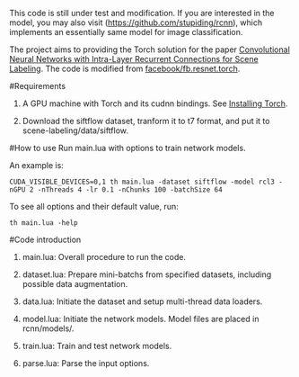 This code is still under test and modification. If you are interested in the model, you may also visit (https://github.com/stupiding/rcnn), which implements an essentially same model for image classification.

The project aims to providing the Torch solution for the paper [Convolutional Neural Networks with Intra-Layer Recurrent Connections for Scene Labeling](http://xlhu.cn/papers/Liang15-nips.pdf). The code is modified from [facebook/fb.resnet.torch](https://github.com/facebook/fb.resnet.torch).

#Requirements

1. A GPU machine with Torch and its cudnn bindings. See [Installing Torch](http://torch.ch/docs/getting-started.html#_).

2. Download the siftflow dataset, tranform it to t7 format, and put it to scene-labeling/data/siftflow.

#How to use
Run main.lua with options to train network models.

An example is:

`CUDA_VISIBLE_DEVICES=0,1 th main.lua -dataset siftflow -model rcl3 -nGPU 2 -nThreads 4 -lr 0.1 -nChunks 100 -batchSize 64`

To see all options and their default value, run:

`th main.lua -help`

#Code introduction

1. main.lua: Overall procedure to run the code.

2. dataset.lua: Prepare mini-batchs from specified datasets, including possible data augmentation.

3. data.lua: Initiate the dataset and setup multi-thread data loaders.

4. model.lua: Initiate the network models. Model files are placed in rcnn/models/.

5. train.lua: Train and test network models.

6. parse.lua: Parse the input options.
